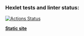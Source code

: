 ### Hexlet tests and linter status:

[![Actions Status](https://github.com/Timo4ey/layout-designer-project-58/workflows/hexlet-check/badge.svg)](https://github.com/Timo4ey/layout-designer-project-58/actions)

[**Static site**](cooperative-meal.surge.sh)
